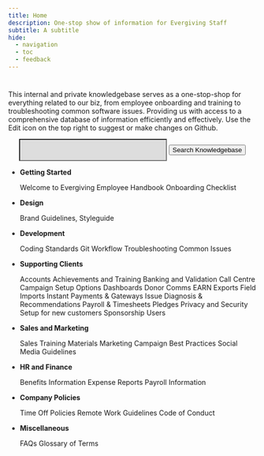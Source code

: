```yaml
---
title: Home
description: One-stop show of information for Evergiving Staff
subtitle: A subtitle
hide:
  - navigation
  - toc
  - feedback
---
```

# 




This internal and private knowledgebase serves as a one-stop-shop for everything related to our biz, from employee onboarding and training to troubleshooting common software issues. Providing us with access to a comprehensive database of information efficiently and effectively. Use the Edit icon on the top right to suggest or make changes on Github.

<p>
<form style="text-align:center"> 
  <input type="text" id="form1" style="background-color:rgb(221,221,221); height:45px; padding-left:10px; width:300px;" /> 
  <button type="button" class="md-button md-button--primary"> Search Knowledgebase</button>
</form>
</p>


-   __Getting Started__

    Welcome to Evergiving
    Employee Handbook
    Onboarding Checklist

-   __Design__

    Brand Guidelines, Styleguide


-   __Development__

    Coding Standards
    Git Workflow
    Troubleshooting Common Issues

      
- __Supporting Clients__

    Accounts
    Achievements and Training
    Banking and Validation
    Call Centre
    Campaign Setup Options 
    Dashboards
    Donor Comms
    EARN
    Exports
    Field
    Imports
    Instant Payments & Gateways
    Issue Diagnosis & Recommendations
    Payroll & Timesheets
    Pledges
    Privacy and Security
    Setup for new customers
    Sponsorship
    Users

- __Sales and Marketing__

    Sales Training Materials
    Marketing Campaign Best Practices
    Social Media Guidelines

- __HR and Finance__

    Benefits Information
    Expense Reports
    Payroll Information

- __Company Policies__

    Time Off Policies
    Remote Work Guidelines
    Code of Conduct

- __Miscellaneous__

    FAQs
    Glossary of Terms
